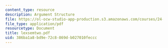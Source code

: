 ```yaml
---
content_type: resource
description: Argument Structure
file: https://ol-ocw-studio-app-production.s3.amazonaws.com/courses/24-953-argument-structure-and-syntax-spring-2003/386ba1a8bd9e72c8869db027010feccc_lexsemtwo.pdf
file_type: application/pdf
resourcetype: Document
title: lexsemtwo.pdf
uid: 386ba1a8-bd9e-72c8-869d-b027010feccc
---
```

